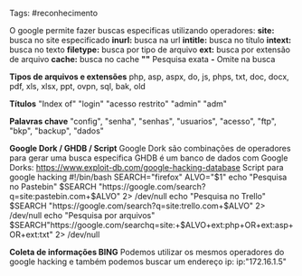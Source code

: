 Tags: #reconhecimento

O google permite fazer buscas especificas utilizando operadores:
	**site:** busca no site especificado
	**inurl:** busca na url
	**intitle:** busca no título
	**intext:** busca no texto
	**filetype:** busca por tipo de arquivo
	**ext:** busca por extensão de arquivo
	**cache:** busca no cache
	**""** Pesquisa exata
	**-** Omite na busca

**Tipos de arquivos e extensões**
	php, asp, aspx, do, js, phps, txt, doc, docx, pdf, xls, xlsx, ppt, ovpn, sql, bak, old

**Títulos**
	"Index of" "login" "acesso restrito" "admin" "adm"

**Palavras chave**
	"config", "senha", "senhas", "usuarios", "acesso", "ftp", "bkp", "backup", "dados"

**Google Dork / GHDB / Script**
	Google Dork são combinações de operadores para gerar uma busca especifica
	GHDB é um banco de dados com Google Dorks:
		https://www.exploit-db.com/google-hacking-database
	Script para google hacking
		#!/bin/bash
		SEARCH="firefox"
		ALVO="$1"
		echo "Pesquisa no Pastebin"
		$SEARCH "https://google.com/search?q=site:pastebin.com+$ALVO" 2> /dev/null
		echo "Pesquisa no Trello"
		$SEARCH "https://google.com/search?q=site:trello.com+$ALVO" 2> /dev/null
		echo "Pesquisa por arquivos"
		$SEARCH"https://google.com/searchq=site:+$ALVO+ext:php+OR+ext:asp+OR+ext:txt" 2> /dev/null

**Coleta de informações BING**
	Podemos utilizar os mesmos operadores do google hacking e também podemos buscar um endereço ip:
		ip:"172.16.1.5"
